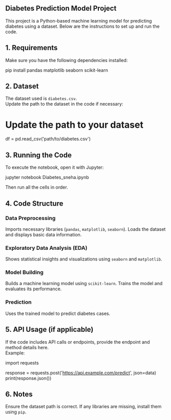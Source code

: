 
## Diabetes Prediction Model Project

This project is a Python-based machine learning model for predicting diabetes using a dataset. Below are the instructions to set up and run the code.

## 1. Requirements

Make sure you have the following dependencies installed:

pip install pandas matplotlib seaborn scikit-learn


## 2. Dataset

 The dataset used is `diabetes.csv`.  
 Update the path to the dataset in the code if necessary:


# Update the path to your dataset
df = pd.read_csv('path/to/diabetes.csv')


## 3. Running the Code

To execute the notebook, open it with Jupyter:


jupyter notebook Diabetes_sneha.ipynb


Then run all the cells in order.

## 4. Code Structure

### Data Preprocessing
 Imports necessary libraries (`pandas`, `matplotlib`, `seaborn`).
 Loads the dataset and displays basic data information.

### Exploratory Data Analysis (EDA)
Shows statistical insights and visualizations using `seaborn` and `matplotlib`.

### Model Building
Builds a machine learning model using `scikit-learn`.
Trains the model and evaluates its performance.

### Prediction
Uses the trained model to predict diabetes cases.

## 5. API Usage (if applicable)
If the code includes API calls or endpoints, provide the endpoint and method details here.  
Example:


import requests

response = requests.post('https://api.example.com/predict', json=data)
print(response.json())


## 6. Notes
 Ensure the dataset path is correct.
 If any libraries are missing, install them using `pip`.
